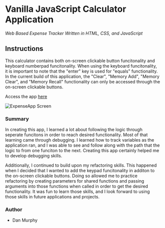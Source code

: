 # Vanilla JavaScript Calculator Application

_Web Based Expense Tracker Written in HTML, CSS, and JavaScript_

## Instructions


This calculator contains both on-screen clickable button funcitonality and keyboard numberpad funcitonality. When using the keyboard funcitonality, it is important to note that the "enter" key is used for "equals" functionality. In the current build of this application, the "Clear", "Memory Add", "Memory Clear", and "Memory Recall" functionality can only be accessed through the on-screen clickable buttons. 


Access the app [here](https://danielmurphy1.github.io/CalculatorApp/)

![ExpenseApp Screen](https://github.com/danielmurphy1/ExpenseTracker/blob/master/CalculatorImage.JPG)

### Summary

In creating this app, I learned a lot about following the logic through seperate funcitons in order to reach desired functionality. Most of that learning came through debugging. I learned how to track variables as the application ran, and I was able to see and follow along with the path that the logic to from one funciton to the next. Creating this app certainly helped me to develop debugging skills. 

Additionally, I continued to build upon my refactoring skills. This happened when I decided that I wanted to add the keypad funcitonality in additon to the on-screen clickable buttons. Doing so allowed me to practice refactoring by creating parameters for shared functions and passing arguments into those functions when called in order to get the desired functionality. It was fun to learn those skills, and I look forward to using those skills in future applications and projects. 

### Author

- Dan Murphy